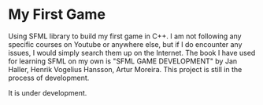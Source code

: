 # My First Game

Using SFML library to build my first game in C++. I am not following any specific courses on Youtube or anywhere else, but if I do encounter any issues, I would simply search them up on the Internet. The book I have used for learning SFML on my own is "SFML GAME DEVELOPMENT" by Jan Haller, Henrik Vogelius Hansson, Artur Moreira. This project is still in the process of development.


It is under development.

